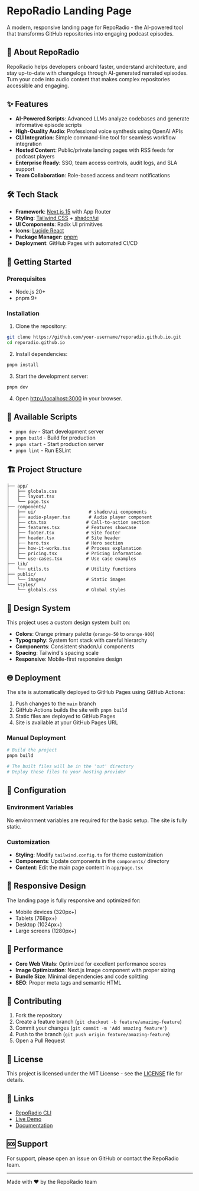 # RepoRadio Landing Page

A modern, responsive landing page for RepoRadio - the AI-powered tool that transforms GitHub repositories into engaging podcast episodes.

## 🎯 About RepoRadio

RepoRadio helps developers onboard faster, understand architecture, and stay up-to-date with changelogs through AI-generated narrated episodes. Turn your code into audio content that makes complex repositories accessible and engaging.

## ✨ Features

- **AI-Powered Scripts**: Advanced LLMs analyze codebases and generate informative episode scripts
- **High-Quality Audio**: Professional voice synthesis using OpenAI APIs
- **CLI Integration**: Simple command-line tool for seamless workflow integration
- **Hosted Content**: Public/private landing pages with RSS feeds for podcast players
- **Enterprise Ready**: SSO, team access controls, audit logs, and SLA support
- **Team Collaboration**: Role-based access and team notifications

## 🛠️ Tech Stack

- **Framework**: [Next.js 15](https://nextjs.org/) with App Router
- **Styling**: [Tailwind CSS](https://tailwindcss.com/) + [shadcn/ui](https://ui.shadcn.com/)
- **UI Components**: Radix UI primitives
- **Icons**: [Lucide React](https://lucide.dev/)
- **Package Manager**: [pnpm](https://pnpm.io/)
- **Deployment**: GitHub Pages with automated CI/CD

## 🚀 Getting Started

### Prerequisites

- Node.js 20+ 
- pnpm 9+

### Installation

1. Clone the repository:
```bash
git clone https://github.com/your-username/reporadio.github.io.git
cd reporadio.github.io
```

2. Install dependencies:
```bash
pnpm install
```

3. Start the development server:
```bash
pnpm dev
```

4. Open [http://localhost:3000](http://localhost:3000) in your browser.

## 📜 Available Scripts

- `pnpm dev` - Start development server
- `pnpm build` - Build for production
- `pnpm start` - Start production server
- `pnpm lint` - Run ESLint

## 🏗️ Project Structure

```
├── app/
│   ├── globals.css
│   ├── layout.tsx
│   └── page.tsx
├── components/
│   ├── ui/                    # shadcn/ui components
│   ├── audio-player.tsx       # Audio player component
│   ├── cta.tsx               # Call-to-action section
│   ├── features.tsx          # Features showcase
│   ├── footer.tsx            # Site footer
│   ├── header.tsx            # Site header
│   ├── hero.tsx              # Hero section
│   ├── how-it-works.tsx      # Process explanation
│   ├── pricing.tsx           # Pricing information
│   └── use-cases.tsx         # Use case examples
├── lib/
│   └── utils.ts              # Utility functions
├── public/
│   └── images/               # Static images
└── styles/
    └── globals.css           # Global styles
```

## 🎨 Design System

This project uses a custom design system built on:
- **Colors**: Orange primary palette (`orange-50` to `orange-900`)
- **Typography**: System font stack with careful hierarchy
- **Components**: Consistent shadcn/ui components
- **Spacing**: Tailwind's spacing scale
- **Responsive**: Mobile-first responsive design

## 🌐 Deployment

The site is automatically deployed to GitHub Pages using GitHub Actions:

1. Push changes to the `main` branch
2. GitHub Actions builds the site with `pnpm build`
3. Static files are deployed to GitHub Pages
4. Site is available at your GitHub Pages URL

### Manual Deployment

```bash
# Build the project
pnpm build

# The built files will be in the 'out' directory
# Deploy these files to your hosting provider
```

## 🔧 Configuration

### Environment Variables

No environment variables are required for the basic setup. The site is fully static.

### Customization

- **Styling**: Modify `tailwind.config.ts` for theme customization
- **Components**: Update components in the `components/` directory
- **Content**: Edit the main page content in `app/page.tsx`

## 📱 Responsive Design

The landing page is fully responsive and optimized for:
- Mobile devices (320px+)
- Tablets (768px+)
- Desktop (1024px+)
- Large screens (1280px+)

## 🎯 Performance

- **Core Web Vitals**: Optimized for excellent performance scores
- **Image Optimization**: Next.js Image component with proper sizing
- **Bundle Size**: Minimal dependencies and code splitting
- **SEO**: Proper meta tags and semantic HTML

## 🤝 Contributing

1. Fork the repository
2. Create a feature branch (`git checkout -b feature/amazing-feature`)
3. Commit your changes (`git commit -m 'Add amazing feature'`)
4. Push to the branch (`git push origin feature/amazing-feature`)
5. Open a Pull Request

## 📄 License

This project is licensed under the MIT License - see the [LICENSE](LICENSE) file for details.

## 🔗 Links

- [RepoRadio CLI](https://github.com/RepoRadio/reporadio-cli)
- [Live Demo](https://your-username.github.io/reporadio.github.io)
- [Documentation](https://docs.reporadio.com)

## 🆘 Support

For support, please open an issue on GitHub or contact the RepoRadio team.

---

Made with ❤️ by the RepoRadio team
